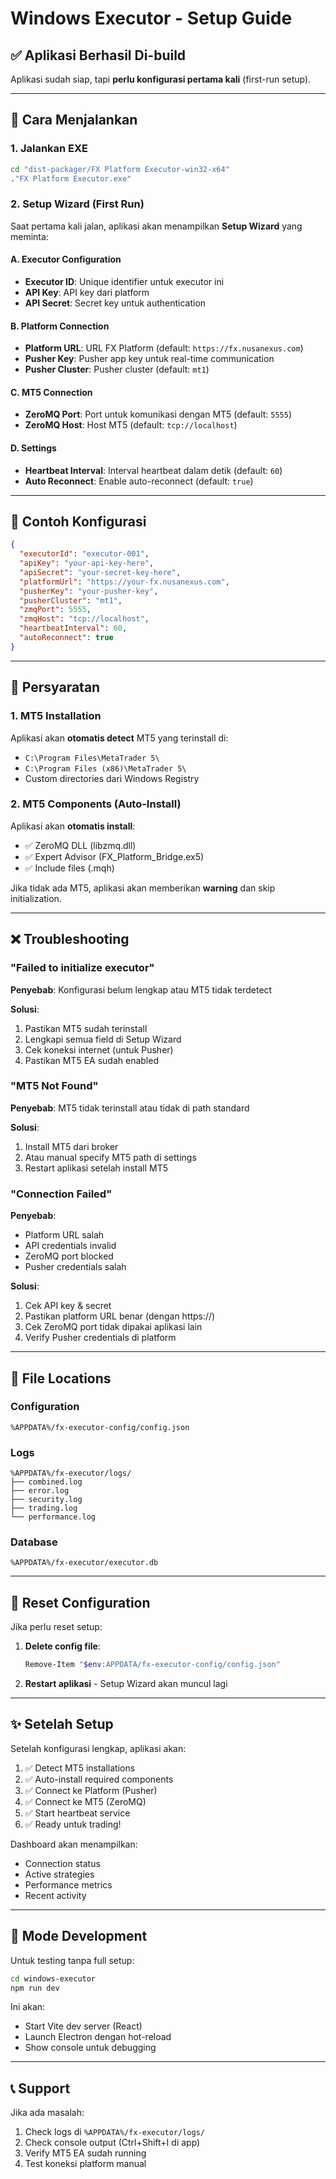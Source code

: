 # Windows Executor - Setup Guide

## ✅ Aplikasi Berhasil Di-build

Aplikasi sudah siap, tapi **perlu konfigurasi pertama kali** (first-run setup).

---

## 🚀 Cara Menjalankan

### 1. Jalankan EXE
```bash
cd "dist-packager/FX Platform Executor-win32-x64"
."FX Platform Executor.exe"
```

### 2. Setup Wizard (First Run)
Saat pertama kali jalan, aplikasi akan menampilkan **Setup Wizard** yang meminta:

#### A. Executor Configuration
- **Executor ID**: Unique identifier untuk executor ini
- **API Key**: API key dari platform
- **API Secret**: Secret key untuk authentication

#### B. Platform Connection
- **Platform URL**: URL FX Platform (default: `https://fx.nusanexus.com`)
- **Pusher Key**: Pusher app key untuk real-time communication
- **Pusher Cluster**: Pusher cluster (default: `mt1`)

#### C. MT5 Connection
- **ZeroMQ Port**: Port untuk komunikasi dengan MT5 (default: `5555`)
- **ZeroMQ Host**: Host MT5 (default: `tcp://localhost`)

#### D. Settings
- **Heartbeat Interval**: Interval heartbeat dalam detik (default: `60`)
- **Auto Reconnect**: Enable auto-reconnect (default: `true`)

---

## 📝 Contoh Konfigurasi

```json
{
  "executorId": "executor-001",
  "apiKey": "your-api-key-here",
  "apiSecret": "your-secret-key-here",
  "platformUrl": "https://your-fx.nusanexus.com",
  "pusherKey": "your-pusher-key",
  "pusherCluster": "mt1",
  "zmqPort": 5555,
  "zmqHost": "tcp://localhost",
  "heartbeatInterval": 60,
  "autoReconnect": true
}
```

---

## 🔧 Persyaratan

### 1. MT5 Installation
Aplikasi akan **otomatis detect** MT5 yang terinstall di:
- `C:\Program Files\MetaTrader 5\`
- `C:\Program Files (x86)\MetaTrader 5\`
- Custom directories dari Windows Registry

### 2. MT5 Components (Auto-Install)
Aplikasi akan **otomatis install**:
- ✅ ZeroMQ DLL (libzmq.dll)
- ✅ Expert Advisor (FX_Platform_Bridge.ex5)
- ✅ Include files (.mqh)

Jika tidak ada MT5, aplikasi akan memberikan **warning** dan skip initialization.

---

## ❌ Troubleshooting

### "Failed to initialize executor"
**Penyebab**: Konfigurasi belum lengkap atau MT5 tidak terdetect

**Solusi**:
1. Pastikan MT5 sudah terinstall
2. Lengkapi semua field di Setup Wizard
3. Cek koneksi internet (untuk Pusher)
4. Pastikan MT5 EA sudah enabled

### "MT5 Not Found"
**Penyebab**: MT5 tidak terinstall atau tidak di path standard

**Solusi**:
1. Install MT5 dari broker
2. Atau manual specify MT5 path di settings
3. Restart aplikasi setelah install MT5

### "Connection Failed"
**Penyebab**: 
- Platform URL salah
- API credentials invalid
- ZeroMQ port blocked
- Pusher credentials salah

**Solusi**:
1. Cek API key & secret
2. Pastikan platform URL benar (dengan https://)
3. Cek ZeroMQ port tidak dipakai aplikasi lain
4. Verify Pusher credentials di platform

---

## 📂 File Locations

### Configuration
```
%APPDATA%/fx-executor-config/config.json
```

### Logs
```
%APPDATA%/fx-executor/logs/
├── combined.log
├── error.log
├── security.log
├── trading.log
└── performance.log
```

### Database
```
%APPDATA%/fx-executor/executor.db
```

---

## 🔄 Reset Configuration

Jika perlu reset setup:

1. **Delete config file**:
   ```bash
   Remove-Item "$env:APPDATA/fx-executor-config/config.json"
   ```

2. **Restart aplikasi** - Setup Wizard akan muncul lagi

---

## ✨ Setelah Setup

Setelah konfigurasi lengkap, aplikasi akan:

1. ✅ Detect MT5 installations
2. ✅ Auto-install required components
3. ✅ Connect ke Platform (Pusher)
4. ✅ Connect ke MT5 (ZeroMQ)
5. ✅ Start heartbeat service
6. ✅ Ready untuk trading!

Dashboard akan menampilkan:
- Connection status
- Active strategies
- Performance metrics
- Recent activity

---

## 🎯 Mode Development

Untuk testing tanpa full setup:

```bash
cd windows-executor
npm run dev
```

Ini akan:
- Start Vite dev server (React)
- Launch Electron dengan hot-reload
- Show console untuk debugging

---

## 📞 Support

Jika ada masalah:
1. Check logs di `%APPDATA%/fx-executor/logs/`
2. Check console output (Ctrl+Shift+I di app)
3. Verify MT5 EA sudah running
4. Test koneksi platform manual
